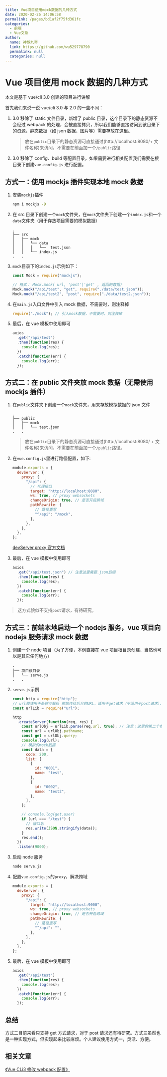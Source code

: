```yaml
---
title: Vue项目使用mock数据的几种方式
date: 2020-02-26 14:06:58
permalink: /pages/bd1af2f75fd361fc
categories: 
  - 前端
  - Vue文章
author: 
  name: 神族九帝
  link: https://github.com/wu529778790
  permalink: null
  categories: null
---
```


# Vue 项目使用 mock 数据的几种方式

本文是基于 vue/cli 3.0 创建的项目进行讲解

首先我们来说一说 vue/cli 3.0 与 2.0 的一些不同：

1.  3.0 移除了 static 文件目录，新增了 public 目录，这个目录下的静态资源不会经过 webpack 的处理，会被直接拷贝，所以我们能够直接访问到该目录下的资源，静态数据（如 json 数据、图片等）需要存放在这里。

    <!-- more -->

    > 放在`public`目录下的静态资源可直接通过(http://localhost:8080/+ 文件名称)来访问，不需要在前面加一个`/public`路径

2.  3.0 移除了 config、build 等配置目录，如果需要进行相关配置我们需要在根目录下创建`vue.config.js` 进行配置。

## 方式一：使用 mockjs 插件实现本地 mock 数据

1. 安装`mockjs`插件

   ```sh
   npm i mockjs -D
   ```

2. 在 src 目录下创建一个`mock`文件夹，在`mock`文件夹下创建一个`index.js`和一个`data`文件夹（用于存放项目需要的模拟数据）

   ```
   .
   ├── src
   │   ├── mock
   │   │   └── data
   │   │   │   └──  test.json
   │   │   └── index.js
   .   .
   ```

3. `mock`目录下的`index.js`示例如下：

   ```js
   const Mock = require("mockjs");

   // 格式： Mock.mock( url, 'post'|'get' , 返回的数据)
   Mock.mock("/api/test", "get", require("./data/test.json"));
   Mock.mock("/api/test2", "post", require("./data/test2.json"));
   ```

4. 在`main.js`入口文件中引入 mock 数据，不需要时，则注释掉

   ```js
   require("./mock"); // 引入mock数据，不需要时，则注释掉
   ```

5. 最后，在 vue 模板中使用即可

   ```js
   axios
     .get("/api/test")
     .then(function(res) {
       console.log(res);
     })
     .catch(function(err) {
       console.log(err);
     });
   ```

## 方式二：在 public 文件夹放 mock 数据（无需使用 mockjs 插件）

1. 在`public`文件夹下创建一个`mock`文件夹，用来存放模拟数据的 json 文件

   ```
   .
   ├── public
   │   ├── mock
   │   │   └── test.json
   .   .
   ```

   > 放在`public`目录下的静态资源可直接通过(http://localhost:8080/ + 文件名称)来访问，不需要在前面加一个`/public`路径。

2) 在`vue.config.js`里进行路径配置，如下:

   ```js
   module.exports = {
     devServer: {
       proxy: {
         "/api": {
           // 代理接口
           target: "http://localhost:8080",
           ws: true, // proxy websockets
           changeOrigin: true, // 是否开启跨域
           pathRewrite: {
             // 路径重写
             "^/api": "/mock",
           },
         },
       },
     },
   };
   ```

   [devServer.proxy 官方文档](https://cli.vuejs.org/zh/config/#devserver-proxy)

3) 最后，在 vue 模板中使用即可

   ```js
   axios
     .get("/api/test.json") // 注意这里需要.json后缀
     .then(function(res) {
       console.log(res);
     })
     .catch(function(err) {
       console.log(err);
     });
   ```

> 这方式貌似不支持`post`请求，有待研究。

## 方式三：前端本地启动一个 nodejs 服务，vue 项目向 nodejs 服务请求 mock 数据

1. 创建一个 node 项目（为了方便，本例直接在 vue 项目根目录创建，当然也可以是其它任何地方）

   ```
   .
   ├── 项目根目录
   │   └── serve.js
   .   .
   ```

2. `serve.js`示例

   ```js
   const http = require("http");
   // url模块用于处理与解析 前端传给后台的URL，适用于get请求（不适用于post请求），详情参见文档
   const urlLib = require("url");

   http
     .createServer(function(req, res) {
       const urlObj = urlLib.parse(req.url, true); // 注意：这里的第二个参数一定要设置为：true, query才能解析为对象形式,可以更加方便地获取key:value
       const url = urlObj.pathname;
       const get = urlObj.query;
       console.log(url);
       // 模拟的mock数据
       const data = {
         code: 200,
         list: [
           {
             id: "0001",
             name: "test",
           },
           {
             id: "0002",
             name: "test2",
           },
         ],
       };

       // console.log(get.user)
       if (url === "/test") {
         // 接口名
         res.write(JSON.stringify(data));
       }
       res.end();
     })
     .listen(9000);
   ```

3. 启动 node 服务

   ```sh
   node serve.js
   ```

4. 配置`vue.config.js`的`proxy`，解决跨域

   ```js
   module.exports = {
     devServer: {
       proxy: {
         "/api": {
           target: "http://localhost:9000",
           ws: true, // proxy websockets
           changeOrigin: true, // 是否开启跨域
           pathRewrite: {
             // 路径重写
             "^/api": "",
           },
         },
       },
     },
   };
   ```

5. 最后，在 vue 模板中使用即可

   ```js
   axios
     .get("/api/test")
     .then(function(res) {
       console.log(res);
     })
     .catch(function(err) {
       console.log(err);
     });
   ```

## 总结

方式二目前来看只支持 get 方式请求，对于 post 请求还有待研究。方式三虽然也是一种实现方式，但实现起来比较麻烦。个人建议使用方式一，灵活、方便。

## 相关文章

[《Vue CLi3 修改 webpack 配置》](https://wu529778790.com/pages/5d463fbdb172d43b/)

